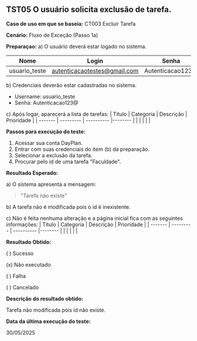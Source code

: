 ## TST05 O usuário solicita exclusão de tarefa.

**Caso de uso em que se baseia:** CT003 Excluir Tarefa

**Cenário:** Fluxo de Exceção (Passo 1a)

**Preparaçao:** 
a) O usuário deverá estar logado no sistema.

| Nome          | Login    | Senha  |
|----------     | ------   |------  |
| usuario_teste | autenticacaotestes@gmail.com | Autenticacao123@ |

b) Credenciais deverão estar cadastradas no sistema.
* Username: usuario_teste
* Senha: Autenticacao123@

c) Após logar, aparecerá a lista de tarefas:
| Título    | Categoria | Descrição           | Prioridade |
| -------   | --------- | ----------          |--------    |
|           |           |                     |            |

**Passos para execução do teste:**
1. Acessar sua conta DayPlan.
2. Entrar com suas credenciais do item (b) da preparação.
3. Selecionar a exclusão da tarefa.
4. Procurar pelo id de uma tarefa "Faculdade".

**Resultado Esperado:** 

a) O sistema apresenta a mensagem: 
> "Tarefa não existe"

b) A tarefa não é modificada pois o id é inexistente.

c) Não é feita nenhuma alteração e a página inicial fica com as seguintes informações: 
| Título    | Categoria | Descrição           | Prioridade |
| -------   | --------- | ----------          |--------    |
|           |           |                     |            |

**Resultado Obtido:**

( ) Sucesso

(x) Não executado

( ) Falha

( ) Cancelado

**Descrição do resultado obtido:**

Tarefa não modificada pois id não existe.

**Data da última execução do teste:**

30/05/2025